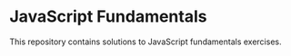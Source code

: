 # JavaScript Fundamentals

This repository contains solutions to JavaScript fundamentals exercises.
